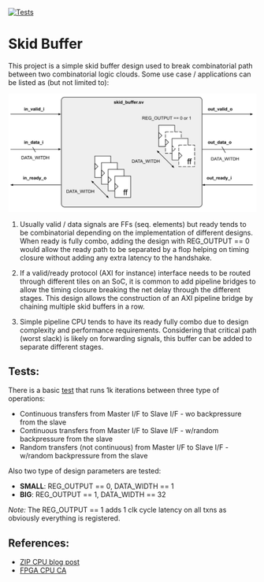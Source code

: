 [![Tests](https://github.com/aignacio/skid_buffer_test/actions/workflows/test.yaml/badge.svg)](https://github.com/aignacio/skid_buffer_test/actions/workflows/test.yaml)

# Skid Buffer

This project is a simple skid buffer design used to break combinatorial path between two combinatorial logic clouds. Some use case / applications can be listed as (but not limited to):

![skid](skid_buffer.svg)

1. Usually valid / data signals are FFs (seq. elements) but ready tends to be combinatorial depending on the implementation of different designs. When ready is fully combo, adding the design with REG_OUTPUT == 0 would allow the ready path to be separated by a flop helping on timing closure without adding any extra latency to the handshake.

2. If a valid/ready protocol (AXI for instance) interface needs to be routed through different tiles on an SoC, it is common to add pipeline bridges to allow the timing closure breaking the net delay through the different stages. This design allows the construction of an AXI pipeline bridge by chaining multiple skid buffers in a row.

3. Simple pipeline CPU tends to have its ready fully combo due to design complexity and performance requirements. Considering that critical path (worst slack) is likely on forwarding signals, this buffer can be added to separate different stages.

## Tests:

There is a basic [test](tests/test_basic.py) that runs 1k iterations between three type of operations:

* Continuous transfers from Master I/F to Slave I/F - wo backpressure from the slave
* Continuous transfers from Master I/F to Slave I/F - w/random backpressure from the slave
* Random transfers (not continuous) from Master I/F to Slave I/F - w/random backpressure from the slave

Also two type of design parameters are tested:

* **SMALL**: REG_OUTPUT == 0, DATA_WIDTH == 1
* **BIG**: REG_OUTPUT == 1, DATA_WIDTH == 32

*Note:* The REG_OUTPUT == 1 adds 1 clk cycle latency on all txns as obviously everything is registered.

## References:

* [ZIP CPU blog post](https://zipcpu.com/blog/2019/05/22/skidbuffer.html)
* [FPGA CPU CA](http://fpgacpu.ca/fpga/Pipeline_Skid_Buffer.html#:~:text=A%20skid%20buffer%20is%20the,smooth%2Dout%20data%20rate%20mismatches.)

